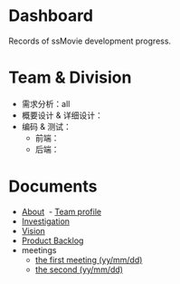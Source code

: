 # Dashboard
Records of ssMovie development progress.
# Team & Division
- 需求分析：all
- 概要设计 & 详细设计：
- 编码 & 测试：
  - 前端：
  - 后端： 
# Documents
  - [About]()
  - [Team profile]()
  - [Investigation]()
  - [Vision]()
  - [Product Backlog](https://github.com/BuluMovie/Dashboard/blob/master/doc/backlog.md)
  - meetings
    - [the first meeting (yy/mm/dd)]()
    - [the second (yy/mm/dd)]()
